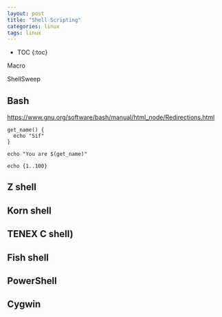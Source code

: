 ```yaml
---
layout: post
title: "Shell Scripting"
categories: linux
tags: linux
---
```


* TOC
{:toc}



Macro



ShellSweep



## Bash

https://www.gnu.org/software/bash/manual/html_node/Redirections.html

```
get_name() {
  echo "Sif"
}

echo "You are $(get_name)"
```

```
echo {1..100}
```



## Z shell



## Korn shell



## TENEX C shell)



## Fish shell



## PowerShell



## Cygwin


